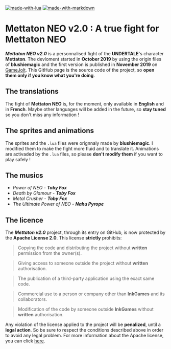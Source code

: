 [![made-with-lua](https://img.shields.io/badge/Made%20with-Lua-009dcf.svg)](https://www.lua.org/)
[![made-with-markdown](https://img.shields.io/badge/Made%20with-Markdown-009dcf.svg)](https://daringfireball.net/projects/markdown/)

# Mettaton NEO v2.0 : A true fight for Mettaton NEO
***Mettaton NEO v2.0*** is a personnalised fight of the **UNDERTALE**'s character **Mettaton**. The devloment started in **October 2019** by using the origin files of **blushiemagic** and the first version is published in **November 2019** on [GameJolt](https://gamejolt.com/games/metaneo/449179). This GitHub page is the source code of the project, so **open them only if you know what you're doing**.

## The translations
The fight of **Mettaton NEO** is, for the moment, only available in **English** and in **French**. Maybe other languages will be added in the future, so **stay tuned** so you don't miss any information !

## The sprites and animations
The sprites and the `.lua` files were orignnaly made by **blushiemagic**. I modified them to make the fight more fluid and to translate it. Animations are activaded by the `.lua` files, so please **don't modify them** if you want to play safely !

## The musics
- *Power of NEO - **Toby Fox***
- *Death by Glamour - **Toby Fox***
- *Metal Crusher - **Toby Fox***
- *The Ultimate Power of NEO - **Nahu Pyrope***

## The licence
The ***Mettaton v2.0*** project, through its entry on GitHub, is now protected by the **Apache License 2.0**. This license **strictly** prohibits:
> Copying the code and distributing the project without **written** permission from the owner(s).

> Giving access to someone outside the project without **written** authorisation.

> The publication of a third-party application using the exact same code.

> Commercial use to a person or company other than **InkGames** and its collaborators.

> Modification of the code by someone outside **InkGames** without **written** authorisation.

Any violation of the license applied to the project will be **penalized**, until a **legal action**. So be sure to respect the conditions described above in order to avoid any legal problem. For more information about the Apache license, you can click [here](http://www.apache.org/licenses/).
